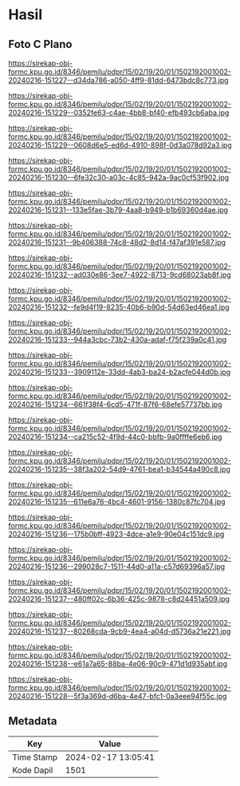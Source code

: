 # Hasil

## Foto C Plano

https://sirekap-obj-formc.kpu.go.id/8346/pemilu/pdpr/15/02/19/20/01/1502192001002-20240216-151227--d34da786-a050-4ff9-81dd-6473bdc8c773.jpg

https://sirekap-obj-formc.kpu.go.id/8346/pemilu/pdpr/15/02/19/20/01/1502192001002-20240216-151229--0352fe63-c4ae-4bb8-bf40-efb493cb6aba.jpg

https://sirekap-obj-formc.kpu.go.id/8346/pemilu/pdpr/15/02/19/20/01/1502192001002-20240216-151229--0608d6e5-ed6d-4910-898f-0d3a078d92a3.jpg

https://sirekap-obj-formc.kpu.go.id/8346/pemilu/pdpr/15/02/19/20/01/1502192001002-20240216-151230--6fe32c30-a03c-4c85-942a-9ac0cf53f902.jpg

https://sirekap-obj-formc.kpu.go.id/8346/pemilu/pdpr/15/02/19/20/01/1502192001002-20240216-151231--133e5fae-3b79-4aa8-b949-b1b69360d4ae.jpg

https://sirekap-obj-formc.kpu.go.id/8346/pemilu/pdpr/15/02/19/20/01/1502192001002-20240216-151231--9b406388-74c8-48d2-8d14-f47af391e587.jpg

https://sirekap-obj-formc.kpu.go.id/8346/pemilu/pdpr/15/02/19/20/01/1502192001002-20240216-151232--ad030e86-3ee7-4922-8713-9cd68023ab8f.jpg

https://sirekap-obj-formc.kpu.go.id/8346/pemilu/pdpr/15/02/19/20/01/1502192001002-20240216-151232--fe9d4f19-8235-40b6-b90d-54d63ed46ea1.jpg

https://sirekap-obj-formc.kpu.go.id/8346/pemilu/pdpr/15/02/19/20/01/1502192001002-20240216-151233--944a3cbc-73b2-430a-adaf-f75f239a0c41.jpg

https://sirekap-obj-formc.kpu.go.id/8346/pemilu/pdpr/15/02/19/20/01/1502192001002-20240216-151233--3909112e-33dd-4ab3-ba24-b2acfe044d0b.jpg

https://sirekap-obj-formc.kpu.go.id/8346/pemilu/pdpr/15/02/19/20/01/1502192001002-20240216-151234--661f38f4-6cd5-471f-87f6-68efe57737bb.jpg

https://sirekap-obj-formc.kpu.go.id/8346/pemilu/pdpr/15/02/19/20/01/1502192001002-20240216-151234--ca215c52-4f9d-44c0-bbfb-9a0ffffe6eb6.jpg

https://sirekap-obj-formc.kpu.go.id/8346/pemilu/pdpr/15/02/19/20/01/1502192001002-20240216-151235--38f3a202-54d9-4761-bea1-b34544a490c8.jpg

https://sirekap-obj-formc.kpu.go.id/8346/pemilu/pdpr/15/02/19/20/01/1502192001002-20240216-151235--611e6a76-4bc4-4601-9156-1380c87fc704.jpg

https://sirekap-obj-formc.kpu.go.id/8346/pemilu/pdpr/15/02/19/20/01/1502192001002-20240216-151236--175b0bff-4923-4dce-a1e9-90e04c151dc9.jpg

https://sirekap-obj-formc.kpu.go.id/8346/pemilu/pdpr/15/02/19/20/01/1502192001002-20240216-151236--299028c7-1511-44d0-a11a-c57d69396a57.jpg

https://sirekap-obj-formc.kpu.go.id/8346/pemilu/pdpr/15/02/19/20/01/1502192001002-20240216-151237--480ff02c-6b36-425c-9878-c8d24451a509.jpg

https://sirekap-obj-formc.kpu.go.id/8346/pemilu/pdpr/15/02/19/20/01/1502192001002-20240216-151237--80268cda-9cb9-4ea4-a04d-d5736a21e221.jpg

https://sirekap-obj-formc.kpu.go.id/8346/pemilu/pdpr/15/02/19/20/01/1502192001002-20240216-151238--e61a7a65-88ba-4e06-90c9-471d1d935abf.jpg

https://sirekap-obj-formc.kpu.go.id/8346/pemilu/pdpr/15/02/19/20/01/1502192001002-20240216-151228--5f3a369d-d6ba-4e47-bfc1-0a3eee94f55c.jpg


## Metadata

| Key        | Value               |
| ---------- | ------------------- |
| Time Stamp | 2024-02-17 13:05:41 |
| Kode Dapil | 1501                |



